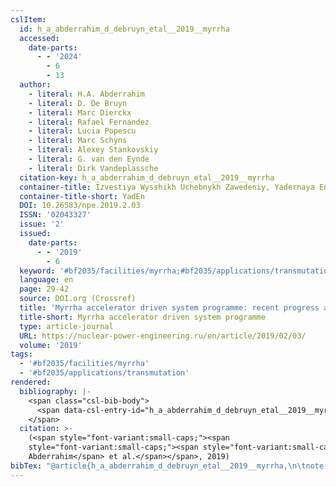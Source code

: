 ```yaml
---
cslItem:
  id: h_a_abderrahim_d_debruyn_etal__2019__myrrha
  accessed:
    date-parts:
      - - '2024'
        - 6
        - 13
  author:
    - literal: H.A. Abderrahim
    - literal: D. De Bruyn
    - literal: Marc Dierckx
    - literal: Rafael Fernandez
    - literal: Lucia Popescu
    - literal: Marc Schyns
    - literal: Alexey Stankovskiy
    - literal: G. van den Eynde
    - literal: Dirk Vandeplassche
  citation-key: h_a_abderrahim_d_debruyn_etal__2019__myrrha
  container-title: Izvestiya Wysshikh Uchebnykh Zawedeniy, Yadernaya Energetika
  container-title-short: YadEn
  DOI: 10.26583/npe.2019.2.03
  ISSN: '02043327'
  issue: '2'
  issued:
    date-parts:
      - - '2019'
        - 6
  keyword: '#bf2035/facilities/myrrha;#bf2035/applications/transmutation'
  language: en
  page: 29-42
  source: DOI.org (Crossref)
  title: 'Myrrha accelerator driven system programme: recent progress and perspectives'
  title-short: Myrrha accelerator driven system programme
  type: article-journal
  URL: https://nuclear-power-engineering.ru/en/article/2019/02/03/
  volume: '2019'
tags:
  - '#bf2035/facilities/myrrha'
  - '#bf2035/applications/transmutation'
rendered:
  bibliography: |-
    <span class="csl-bib-body">
      <span data-csl-entry-id="h_a_abderrahim_d_debruyn_etal__2019__myrrha" class="csl-entry"><span class='author-bib'>H.A. Abderrahim, D. De Bruyn, Marc Dierckx, Rafael Fernandez, Lucia Popescu, Marc Schyns, Alexey Stankovskiy, G. van den Eynde, &#38; Dirk Vandeplassche</span>. <span class='date-bib'>(2019)</span>. <span class='title'><b>Myrrha accelerator driven system programme: recent progress and perspectives</b></span>. <i>Izvestiya Wysshikh Uchebnykh Zawedeniy, Yadernaya Energetika</i>, <i>2019</i>(2), 29–42. <span class='URL'><a href='https://doi.org/10.26583/npe.2019.2.03'>LINK</a></span></span>
    </span>
  citation: >-
    (<span style="font-variant:small-caps;"><span
    style="font-variant:small-caps;"><span style="font-variant:small-caps;">H.A.
    Abderrahim</span> et al.</span></span>, 2019)
bibTex: "@article{h_a_abderrahim_d_debruyn_etal__2019__myrrha,\n\tnote = {[Online; accessed 2024-06-13]},\n\tauthor = {{H.A. Abderrahim} and {D. De Bruyn} and {Marc Dierckx} and {Rafael Fernandez} and {Lucia Popescu} and {Marc Schyns} and {Alexey Stankovskiy} and {G. van den Eynde} and {Dirk Vandeplassche}},\n\tjournal = {Izvestiya Wysshikh Uchebnykh Zawedeniy, Yadernaya Energetika},\n\tdoi = {10.26583/npe.2019.2.03},\n\tissn = {02043327},\n\tnumber = {2},\n\tyear = {2019},\n\tmonth = {6},\n\tpages = {29--42},\n\ttitle = {Myrrha accelerator driven system programme: recent progress and perspectives},\n\turl = {https://nuclear-power-engineering.ru/en/article/2019/02/03/},\n\thowpublished = {https://nuclear-power-engineering.ru/en/article/2019/02/03/},\n\tvolume = {2019},\n}\n\n"
---
```

